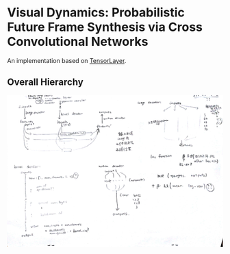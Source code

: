 # Visual Dynamics: Probabilistic Future Frame Synthesis via Cross Convolutional Networks
An implementation based on [TensorLayer](https://github.com/tensorlayer/tensorlayer).

## Overall Hierarchy
![demonstration of hierarchy of this paper](hierarchy.jpg)
